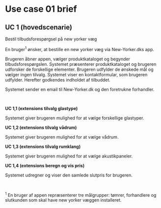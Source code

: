 Use case 01 brief
===============

UC 1 (hovedscenarie)
--------------------

Bestil tilbudsforespørgsel på new yorker væg

En bruger<sup>1</sup> ønsker, at bestille en new yorker væg via New-Yorker.dks app.

Brugeren åbner appen, vælger produktkataloget og begynder tilbudsforespørgslen. Systemet præsenterer produktkataloget og brugeren udforsker de forskellige elementer. Brugeren udfylder de ønskede mål og vælger ingen tilvalg. Systemet viser en kontaktformular, som brugeren udfylder. Herefter godkendes indholdet af tilbuddet. 

Systemet sender en email til New-Yorker.dk og den foretrukne forhandler. 


<br>

**UC 1,1 (extensions tilvalg glastype)**

Systemet giver brugeren mulighed for at vælge forskellige glastyper.


**UC 1,2 (extensions tilvalg vådrum)**

Systemet giver brugeren mulighed for at vælge vådrum.


**UC 1,3 (extensions tilvalg rumklang)**

Systemet giver brugeren mulighed for at vælge akustikpaneler.


**UC 1,4 (extensions beregn og vis pris)**

Systemet udregner og viser den samlede slutpris for brugeren.

<br>

<sup>1</sup> En bruger af appen repræsenterer tre målgrupper: tømrer, forhandlere og slutkunden som skal have new yorker væggen installeret.